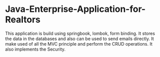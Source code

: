 # Java-Enterprise-Application-for-Realtors
This application is build using springbook, lombok, form binding. It stores the data in the databases and also can be used to send emails directly.
It make used of all the MVC principle and perform the CRUD operations. It also implements the Security.
